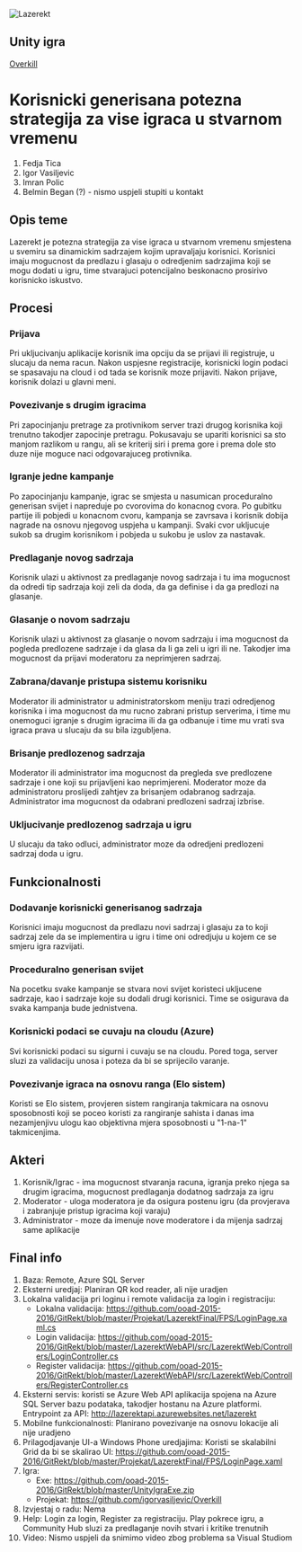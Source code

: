 ![Lazerekt](lazerekt_logo.png)

## Unity igra
[Overkill](https://github.com/igorvasiljevic/Overkill)

# Korisnicki generisana potezna strategija za vise igraca u stvarnom vremenu

1. Fedja Tica
2. Igor Vasiljevic
3. Imran Polic
4. Belmin Began (?) - nismo uspjeli stupiti u kontakt

## Opis teme

Lazerekt je potezna strategija za vise igraca u stvarnom vremenu smjestena u svemiru sa dinamickim sadrzajem kojim upravaljaju korisnici.
Korisnici imaju mogucnost da predlazu i glasaju o odredjenim sadrzajima koji se mogu dodati u igru, time stvarajuci potencijalno beskonacno prosirivo korisnicko iskustvo.

## Procesi

### Prijava

Pri ukljucivanju aplikacije korisnik ima opciju da se prijavi ili registruje, u slucaju da nema racun.
Nakon uspjesne registracije, korisnicki login podaci se spasavaju na cloud i od tada se korisnik moze prijaviti.
Nakon prijave, korisnik dolazi u glavni meni.

### Povezivanje s drugim igracima

Pri zapocinjanju pretrage za protivnikom server trazi drugog korisnika koji trenutno takodjer zapocinje pretragu.
Pokusavaju se upariti korisnici sa sto manjom razlikom u rangu, ali se kriterij siri i prema gore i prema dole sto duze nije moguce naci odgovarajuceg protivnika.

### Igranje jedne kampanje

Po zapocinjanju kampanje, igrac se smjesta u nasumican proceduralno generisan svijet i napreduje po cvorovima do konacnog cvora. Po gubitku partije ili pobjedi u konacnom cvoru, kampanja se zavrsava i korisnik dobija nagrade na osnovu njegovog uspjeha u kampanji. Svaki cvor ukljucuje sukob sa drugim korisnikom i pobjeda u sukobu je uslov za nastavak.

### Predlaganje novog sadrzaja

Korisnik ulazi u aktivnost za predlaganje novog sadrzaja i tu ima mogucnost da odredi tip sadrzaja koji zeli da doda, da ga definise i da ga predlozi na glasanje.

### Glasanje o novom sadrzaju

Korisnik ulazi u aktivnost za glasanje o novom sadrzaju i ima mogucnost da pogleda predlozene sadrzaje i da glasa da li ga zeli u igri ili ne. Takodjer ima mogucnost da prijavi moderatoru za neprimjeren sadrzaj.

### Zabrana/davanje pristupa sistemu korisniku

Moderator ili administrator u administratorskom meniju trazi odredjenog korisnika i ima mogucnost da mu rucno zabrani pristup serverima, i time mu onemoguci igranje s drugim igracima ili da ga odbanuje i time mu vrati sva igraca prava u slucaju da su bila izgubljena.

### Brisanje predlozenog sadrzaja

Moderator ili administrator ima mogucnost da pregleda sve predlozene sadrzaje i one koji su prijavljeni kao neprimjereni. Moderator moze da administratoru proslijedi zahtjev za brisanjem odabranog sadrzaja. Administrator ima mogucnost da odabrani predlozeni sadrzaj izbrise.

### Ukljucivanje predlozenog sadrzaja u igru

U slucaju da tako odluci, administrator moze da odredjeni predlozeni sadrzaj doda u igru.

## Funkcionalnosti

### Dodavanje korisnicki generisanog sadrzaja

Korisnici imaju mogucnost da predlazu novi sadrzaj i glasaju za to koji sadrzaj zele da se implementira u igru i time oni odredjuju u kojem ce se smjeru igra razvijati.

### Proceduralno generisan svijet

Na pocetku svake kampanje se stvara novi svijet koristeci ukljucene sadrzaje, kao i sadrzaje koje su dodali drugi korisnici. Time se osigurava da svaka kampanja bude jednistvena.

### Korisnicki podaci se cuvaju na cloudu (Azure)

Svi korisnicki podaci su sigurni i cuvaju se na cloudu. Pored toga, server sluzi za validaciju unosa i poteza da bi se sprijecilo varanje.

### Povezivanje igraca na osnovu ranga (Elo sistem)

Koristi se Elo sistem, provjeren sistem rangiranja takmicara na osnovu sposobnosti koji se poceo koristi za rangiranje sahista i danas ima nezamjenjivu ulogu kao objektivna mjera sposobnosti u "1-na-1" takmicenjima.

## Akteri

1. Korisnik/Igrac - ima mogucnost stvaranja racuna, igranja preko njega sa drugim igracima, mogucnost predlaganja dodatnog sadrzaja za igru
2. Moderator - uloga moderatora je da osigura postenu igru (da provjerava i zabranjuje pristup igracima koji varaju)
3. Administrator - moze da imenuje nove moderatore i da mijenja sadrzaj same aplikacije

## Final info

1. Baza: Remote, Azure SQL Server
2. Eksterni uredjaj: Planiran QR kod reader, ali nije uradjen
3. Lokalna validacija pri loginu i remote validacija za login i registraciju:
    - Lokalna validacija: https://github.com/ooad-2015-2016/GitRekt/blob/master/Projekat/LazerektFinal/FPS/LoginPage.xaml.cs
    - Login validacija: https://github.com/ooad-2015-2016/GitRekt/blob/master/LazerektWebAPI/src/LazerektWeb/Controllers/LoginController.cs
    - Register validacija: https://github.com/ooad-2015-2016/GitRekt/blob/master/LazerektWebAPI/src/LazerektWeb/Controllers/RegisterController.cs
4. Eksterni servis: koristi se Azure Web API aplikacija spojena na Azure SQL Server bazu podataka, takodjer hostanu na Azure platformi. Entrypoint za API: http://lazerektapi.azurewebsites.net/lazerekt
5. Mobilne funkcionalnosti: Planirano povezivanje na osnovu lokacije ali nije uradjeno
6. Prilagodjavanje UI-a Windows Phone uredjajima: Koristi se skalabilni Grid da bi se skalirao UI: https://github.com/ooad-2015-2016/GitRekt/blob/master/Projekat/LazerektFinal/FPS/LoginPage.xaml
7. Igra: 
    - Exe: https://github.com/ooad-2015-2016/GitRekt/blob/master/UnityIgraExe.zip
    - Projekat: https://github.com/igorvasiljevic/Overkill
8. Izvjestaj o radu: Nema
9. Help: Login za login, Register za registraciju. Play pokrece igru, a Community Hub sluzi za predlaganje novih stvari i kritike trenutnih
10. Video: Nismo uspjeli da snimimo video zbog problema sa Visual Studiom
